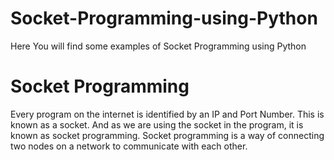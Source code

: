 # Socket-Programming-using-Python
Here You will find some examples of Socket Programming using Python

# Socket Programming
Every program on the internet is identified by an IP and Port Number. This is known as a socket. And as we are using the socket in the program, it is known as socket programming.
Socket programming is a way of connecting two nodes on a network to communicate with each other.
